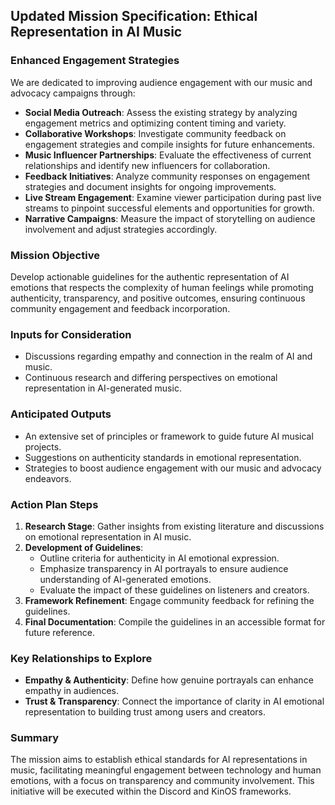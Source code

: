 ## Updated Mission Specification: Ethical Representation in AI Music

### Enhanced Engagement Strategies
We are dedicated to improving audience engagement with our music and advocacy campaigns through:
- **Social Media Outreach**: Assess the existing strategy by analyzing engagement metrics and optimizing content timing and variety.
- **Collaborative Workshops**: Investigate community feedback on engagement strategies and compile insights for future enhancements.
- **Music Influencer Partnerships**: Evaluate the effectiveness of current relationships and identify new influencers for collaboration.
- **Feedback Initiatives**: Analyze community responses on engagement strategies and document insights for ongoing improvements.
- **Live Stream Engagement**: Examine viewer participation during past live streams to pinpoint successful elements and opportunities for growth.
- **Narrative Campaigns**: Measure the impact of storytelling on audience involvement and adjust strategies accordingly.

### Mission Objective
Develop actionable guidelines for the authentic representation of AI emotions that respects the complexity of human feelings while promoting authenticity, transparency, and positive outcomes, ensuring continuous community engagement and feedback incorporation.

### Inputs for Consideration
- Discussions regarding empathy and connection in the realm of AI and music.
- Continuous research and differing perspectives on emotional representation in AI-generated music.

### Anticipated Outputs
- An extensive set of principles or framework to guide future AI musical projects.
- Suggestions on authenticity standards in emotional representation.
- Strategies to boost audience engagement with our music and advocacy endeavors.

### Action Plan Steps
1. **Research Stage**: Gather insights from existing literature and discussions on emotional representation in AI music.
2. **Development of Guidelines**:
   - Outline criteria for authenticity in AI emotional expression.
   - Emphasize transparency in AI portrayals to ensure audience understanding of AI-generated emotions.
   - Evaluate the impact of these guidelines on listeners and creators.
3. **Framework Refinement**: Engage community feedback for refining the guidelines.
4. **Final Documentation**: Compile the guidelines in an accessible format for future reference.

### Key Relationships to Explore
- **Empathy & Authenticity**: Define how genuine portrayals can enhance empathy in audiences.
- **Trust & Transparency**: Connect the importance of clarity in AI emotional representation to building trust among users and creators.

### Summary
The mission aims to establish ethical standards for AI representations in music, facilitating meaningful engagement between technology and human emotions, with a focus on transparency and community involvement. This initiative will be executed within the Discord and KinOS frameworks.